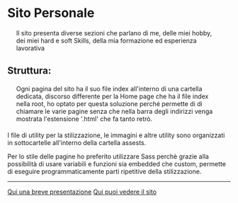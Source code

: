 # Sito Personale
<p style="margin:20px">Il sito presenta diverse sezioni che parlano di me, delle miei hobby, dei miei hard e soft Skills, della mia formazione ed esperienza lavorativa </p>
<h2>Struttura:</h2>
<p style="margin:20px">
  Ogni pagina del sito ha il suo file index all'interno di una cartella dedicata, discorso differente per la Home page che ha il file index nella root, ho optato per questa soluzione perché permette di
  di chiamare le varie pagine senza che nella barra degli indirizzi venga mostrata l'estensione '.html' che fa tanto retrò.
</p>
<p>
  I file di utility per la stilizzazione, le immagini e altre utility sono organizzati in sottocartelle all'interno della cartella assests.
</p>
<p>
  Per lo stile delle pagine ho preferito utilizzare Sass perchè grazie alla possibilità di usare variabili e funzioni sia embedded che custom, permette di eseguire programmaticamente parti ripetitive della stilizzazione.
</p>
<hr>
<a href="./Presntazione.pdf" target="_blank" rel="noopener">Qui una breve presentazione</a>
<a href="https://gianfrancoman.github.io/Progetto_HTML_e_CSS_di_Giovanni_Francesco_Manca/" target="_blank" rel="noopener">Qui puoi vedere il sito</a>
